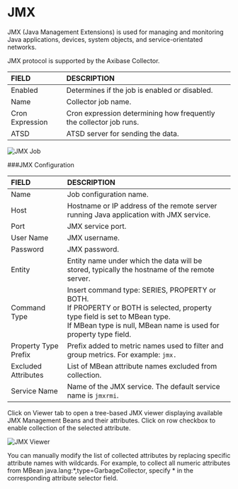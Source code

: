 # JMX

JMX (Java Management Extensions) is used for managing and monitoring Java applications, devices, system objects, and service-orientated networks.

JMX protocol is supported by the Axibase Collector.

| FIELD        | DESCRIPTION  |
|:-------------|:-------------|
| Enabled     | Determines if the job is enabled or disabled. |
| Name     | Collector job name. |
| Cron Expression | Cron expression determining how frequently the collector job runs.  |
| ATSD | 	ATSD server for sending the data. |

![JMX Job](http://axibase.com/wp-content/uploads/2015/01/jmx-job.png)

###JMX Configuration

| FIELD        | DESCRIPTION  |
|:-------------|:-------------|
| Name | Job configuration name. |
| Host | Hostname or IP address of the remote server running Java application with JMX service. |
| Port | JMX service port.  |
| User Name | 	JMX username. |
| Password | JMX password. |
| Entity | Entity name under which the data will be stored, typically the hostname of the remote server. |
| Command Type | Insert command type: SERIES, PROPERTY or BOTH. <br>If PROPERTY or BOTH is selected, property type field is set to MBean type. <br>If MBean type is null, MBean name is used for property type field.
| Property Type Prefix  | Prefix added to metric names used to filter and group metrics. For example: `jmx.`
| Excluded Attributes | 	List of MBean attribute names excluded from collection. |
| Service Name | Name of the JMX service. The default service name is `jmxrmi`.|

Click on Viewer tab to open a tree-based JMX viewer displaying available JMX Management Beans and their attributes. Click on row checkbox to enable collection of the selected attribute.

![JMX Viewer](http://axibase.com/wp-content/uploads/2015/08/jmx_viewer.png)

You can manually modify the list of collected attributes by replacing specific attribute names with wildcards. For example, to collect all numeric attributes from MBean java.lang:*,type=GarbageCollector, specify * in the corresponding attribute selector field.


